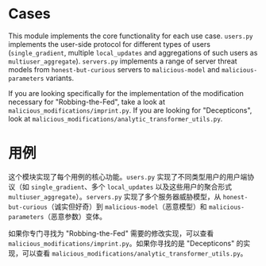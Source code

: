 # Cases

This module implements the core functionality for each use case. `users.py` implements the user-side protocol for different types of users (`single_gradient`, multiple `local_updates` and aggregations of such users as `multiuser_aggregate`). `servers.py` implements a range of server threat models from `honest-but-curious` servers to `malicious-model` and `malicious-parameters` variants.

If you are looking specifically for the implementation of the modification necessary for "Robbing-the-Fed", take a look at `malicious_modifications/imprint.py`. If you are looking for "Decepticons", look at `malicious_modifications/analytic_transformer_utils.py`.

# 用例

这个模块实现了每个用例的核心功能。`users.py` 实现了不同类型用户的用户端协议（如 `single_gradient`、多个 `local_updates` 以及这些用户的聚合形式 `multiuser_aggregate`）。`servers.py` 实现了多个服务器威胁模型，从 `honest-but-curious`（诚实但好奇）到 `malicious-model`（恶意模型）和 `malicious-parameters`（恶意参数）变体。

如果你专门寻找为 "Robbing-the-Fed" 需要的修改实现，可以查看 `malicious_modifications/imprint.py`。如果你寻找的是 "Decepticons" 的实现，可以查看 `malicious_modifications/analytic_transformer_utils.py`。